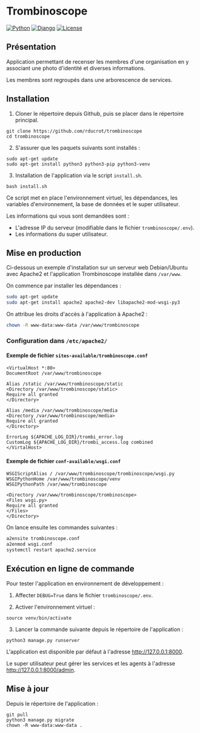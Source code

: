 # Trombinoscope
[![Python](https://badgen.net/badge/Python/3.10/blue)](https://www.python.org/)
[![Django](https://badgen.net/badge/Django/4.1/blue)](https://www.djangoproject.com/)
[![License](https://badgen.net/badge/License/MIT/orange)](https://choosealicense.com/licenses/mit/)

## Présentation
Application permettant de recenser les membres d'une organisation en y associant une photo d'identité et diverses informations.

Les membres sont regroupés dans une arborescence de services.
## Installation
1. Cloner le répertoire depuis Github, puis se placer dans le répertoire principal.
```shell
git clone https://github.com/rducrot/trombinoscope
cd trombinoscope
```
2. S'assurer que les paquets suivants sont installés :
```shell
sudo apt-get update
sudo apt-get install python3 python3-pip python3-venv
```
3. Installation de l'application via le script `install.sh`.
```shell
bash install.sh
```
Ce script met en place l'environnement virtuel, les dépendances, les variables d'environnement, la base de données et le super utilisateur.

Les informations qui vous sont demandées sont :
* L'adresse IP du serveur (modifiable dans le fichier `trombinoscope/.env`).
* Les informations du super utilisateur.
## Mise en production
Ci-dessous un exemple d'installation sur un serveur web Debian/Ubuntu avec Apache2 et l'application Trombinoscope installée dans `/var/www`.

On commence par installer les dépendances :
```bash
sudo apt-get update
sudo apt-get install apache2 apache2-dev libapache2-mod-wsgi-py3
```
On attribue les droits d'accès à l'application à Apache2 :
```bash
chown -R www-data:www-data /var/www/trombinoscope
```
### Configuration dans `/etc/apache2/`
#### Exemple de fichier `sites-available/trombinoscope.conf`
```text
<VirtualHost *:80>
DocumentRoot /var/www/trombinoscope

Alias /static /var/www/trombinoscope/static
<Directory /var/www/trombinoscope/static>
Require all granted
</Directory>

Alias /media /var/www/trombinoscope/media
<Directory /var/www/trombinoscope/media>
Require all granted
</Directory>

ErrorLog ${APACHE_LOG_DIR}/trombi_error.log
CustomLog ${APACHE_LOG_DIR}/trombi_access.log combined
</VirtalHost>
```
#### Exemple de fichier `conf-available/wsgi.conf`
```text
WSGIScriptAlias / /var/www/trombinoscope/trombinoscope/wsgi.py
WSGIPythonHome /var/www/trombinoscope/venv
WSGIPythonPath /var/www/trombinoscope

<Directory /var/www/trombinoscope/trombinoscope>
<Files wsgi.py>
Require all granted
</Files>
</Directory>
```
On lance ensuite les commandes suivantes :
```bash
a2ensite trombinoscope.conf
a2enmod wsgi.conf
systemctl restart apache2.service
```
## Exécution en ligne de commande
Pour tester l'application en environnement de développement :
1. Affecter `DEBUG=True` dans le fichier `trombinoscope/.env`.

2. Activer l'environnement virtuel :
```shell
source venv/bin/activate
```
3. Lancer la commande suivante depuis le répertoire de l'application :
```shell
python3 manage.py runserver
```
L'application est disponible par défaut à l'adresse http://127.0.0.1:8000.

Le super utilisateur peut gérer les services et les agents à l'adresse http://127.0.0.1:8000/admin.
## Mise à jour
Depuis le répertoire de l'application :
```shell
git pull
python3 manage.py migrate
chown -R www-data:www-data .
```
